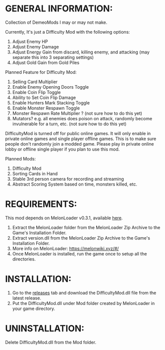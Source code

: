 # GENERAL INFORMATION:
Collection of DemeoMods I may or may not make.

Currently, It's just a Difficulty Mod with the following options:
1. Adjust Enemy HP
1. Adjust Enemy Damage
1. Adjust Energy Gain from discard, killing enemy, and attacking (may separate this into 3 separating settings)
1. Adjust Gold Gain from Gold Piles

Planned Feature for Difficulty Mod:
1. Selling Card Multiplier
1. Enable Enemy Opening Doors Toggle
1. Enable Coin Flip Toggle
1. Ability to Set Coin Flip Damage
1. Enable Hunters Mark Stacking Toggle
1. Enable Monster Respawn Toggle
1. Monster Respawn Rate Multiplier ? (not sure how to do this yet)
1. Mutators? e.g. all enemies does poison on attack, randomly become invulnerable for a turn, etc. (not sure how to do this yet)

DifficultyMod is turned off for public online games. It will only enable in private online games and single player offline games. This is to make sure people don't randomly join a modded game. Please play in private online lobby or offline single player if you plan to use this mod.

Planned Mods:
1. Difficulty Mod
1. Sorting Cards in Hand
1. Stable 3rd person camera for recording and streaming
1. Abstract Scoring System based on time, monsters killed, etc.

# REQUIREMENTS:
This mod depends on MelonLoader v0.3.1, available [here](https://github.com/LavaGang/MelonLoader/actions/runs/851850441).

1. Extract the MelonLoader folder from the MelonLoader Zip Archive to the Game's Installation Folder.
1. Extract version.dll from the MelonLoader Zip Archive to the Game's Installation Folder.
1. More info on MelonLoader: https://melonwiki.xyz/#/
1. Once MelonLoader is installed, run the game once to setup all the directories.

# INSTALLATION:
1. Go to the [releases](https://github.com/Pokachi/DemeoMods/releases/tag/0.1) tab and download the DifficultyMod.dll file from the latest release.
1. Put the DifficultyMod.dll under Mod folder created by MelonLoader in your game directory.


# UNINSTALLATION:
Delete DifficultyMod.dll from the Mod folder.
